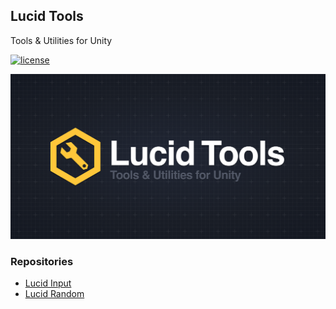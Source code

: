 ## Lucid Tools

Tools & Utilities for Unity

[![license](https://img.shields.io/badge/LICENSE-MIT-green.svg)](LICENSE)

<img src="https://github.com/AnnulusGames/AnnulusGames/blob/main/img/LucidTools_Header.png" width="600">

### Repositories

- [Lucid Input](https://github.com/AnnulusGames/LucidInput)
- [Lucid Random](https://github.com/AnnulusGames/LucidRandom)
